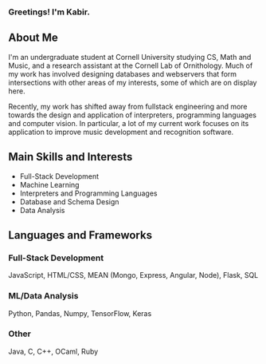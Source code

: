 ### Greetings! I'm Kabir.

## About Me
I'm an undergraduate student at Cornell University studying CS, Math and Music, and a research assistant at the Cornell Lab of Ornithology. Much of my work has involved designing databases and webservers that form intersections with other areas of my interests, some of which are on display here. 

Recently, my work has shifted away from fullstack engineering and more towards the design and application of interpreters, programming languages and computer vision. In particular, a lot of my current work focuses on its application to improve music development and recognition software.

## Main Skills and Interests
- Full-Stack Development
- Machine Learning
- Interpreters and Programming Languages
- Database and Schema Design
- Data Analysis
  
## Languages and Frameworks
  ### Full-Stack Development
  JavaScript, HTML/CSS, MEAN (Mongo, Express, Angular, Node), Flask, SQL

  ### ML/Data Analysis
  Python, Pandas, Numpy, TensorFlow, Keras

  ### Other
  Java, C, C++, OCaml, Ruby
